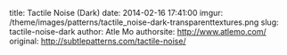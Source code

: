 title:  Tactile Noise (Dark)
date:   2014-02-16 17:41:00
imgur: /theme/images/patterns/tactile_noise-dark-transparenttextures.png
slug: tactile-noise-dark
author: Atle Mo
authorsite: http://www.atlemo.com/
original: http://subtlepatterns.com/tactile-noise/
